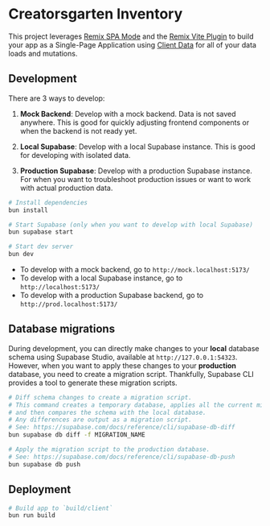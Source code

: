 # Creatorsgarten Inventory

This project leverages [Remix SPA Mode](https://remix.run/docs/en/main/future/spa-mode) and the [Remix Vite Plugin](https://remix.run/docs/en/main/future/vite) to build your app as a Single-Page Application using [Client Data](https://remix.run/docs/en/main/guides/client-data) for all of your data loads and mutations.

## Development

There are 3 ways to develop:

1. **Mock Backend**: Develop with a mock backend. Data is not saved anywhere. This is good for quickly adjusting frontend components or when the backend is not ready yet.

2. **Local Supabase**: Develop with a local Supabase instance. This is good for developing with isolated data.

3. **Production Supabase**: Develop with a production Supabase instance. For when you want to troubleshoot production issues or want to work with actual production data.

```sh
# Install dependencies
bun install

# Start Supabase (only when you want to develop with local Supabase)
bun supabase start

# Start dev server
bun dev
```

- To develop with a mock backend, go to `http://mock.localhost:5173/`
- To develop with a local Supabase instance, go to `http://localhost:5173/`
- To develop with a production Supabase backend, go to `http://prod.localhost:5173/`

## Database migrations

During development, you can directly make changes to your **local** database schema using Supabase Studio, available at `http://127.0.0.1:54323`. However, when you want to apply these changes to your **production** database, you need to create a migration script. Thankfully, Supabase CLI provides a tool to generate these migration scripts.

```sh
# Diff schema changes to create a migration script.
# This command creates a temporary database, applies all the current migrations,
# and then compares the schema with the local database.
# Any differences are output as a migration script.
# See: https://supabase.com/docs/reference/cli/supabase-db-diff
bun supabase db diff -f MIGRATION_NAME

# Apply the migration script to the production database.
# See: https://supabase.com/docs/reference/cli/supabase-db-push
bun supabase db push
```

## Deployment

```sh
# Build app to `build/client`
bun run build
```
